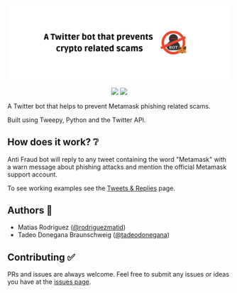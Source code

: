 ![Project banner with text: "A Twitter bot that prevents crypto related scams"](img/project-header.png "A Twitter bot that prevents crypto related scams")

<div align="center">
<img src="https://img.shields.io/twitter/follow/antifraudbot?style=social" />
<img src="https://img.shields.io/github/stars/rodriguezmatid/Anti-Fraud-Bot?style=social" />
</div>

A Twitter bot that helps to prevent Metamask phishing related scams.

Built using Tweepy, Python and the Twitter API.

## How does it work? ❔
Anti Fraud bot will reply to any tweet containing the word "Metamask" with a warn message about phishing attacks and mention the official Metamask support account.

To see working examples see the [Tweets & Replies](https://twitter.com/antifraudbot/with_replies) page.

## Authors 👦

- Matias Rodriguez ([@rodriguezmatid](https://twitter.com/rodriguezmatid))
- Tadeo Donegana Braunschweig ([@tadeodonegana](https://twitter.com/tadeodonegana))

## Contributing ✅
PRs and issues are always welcome. Feel free to submit any issues or ideas you have at the [issues page](https://github.com/rodriguezmatid/Anti-Fraud-Bot/issues).